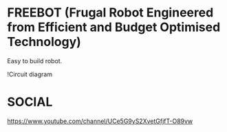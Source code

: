 # FREEBOT (Frugal Robot Engineered from Efficient and Budget Optimised Technology)
Easy to build robot.

!Circuit diagram


# SOCIAL
https://www.youtube.com/channel/UCe5G9yS2XvetGfjfT-O89vw
